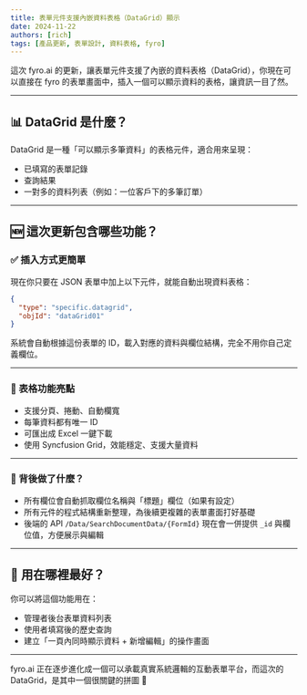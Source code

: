 ```yaml
---
title: 表單元件支援內嵌資料表格（DataGrid）顯示
date: 2024-11-22
authors: [rich]
tags: [產品更新, 表單設計, 資料表格, fyro]
---
```


這次 fyro.ai 的更新，讓表單元件支援了內嵌的資料表格（DataGrid），你現在可以直接在 fyro 的表單畫面中，插入一個可以顯示資料的表格，讓資訊一目了然。

---

## 📊 DataGrid 是什麼？

DataGrid 是一種「可以顯示多筆資料」的表格元件，適合用來呈現：

- 已填寫的表單記錄
- 查詢結果
- 一對多的資料列表（例如：一位客戶下的多筆訂單）

---

## 🆕 這次更新包含哪些功能？

### ✅ 插入方式更簡單

現在你只要在 JSON 表單中加上以下元件，就能自動出現資料表格：

```json
{
  "type": "specific.datagrid",
  "objId": "dataGrid01"
}
```

系統會自動根據這份表單的 ID，載入對應的資料與欄位結構，完全不用你自己定義欄位。

---

### 📄 表格功能亮點

- 支援分頁、捲動、自動欄寬
- 每筆資料都有唯一 ID
- 可匯出成 Excel 一鍵下載
- 使用 Syncfusion Grid，效能穩定、支援大量資料

---

### 🔧 背後做了什麼？

- 所有欄位會自動抓取欄位名稱與「標題」欄位（如果有設定）
- 所有元件的程式結構重新整理，為後續更複雜的表單畫面打好基礎
- 後端的 API `/Data/SearchDocumentData/{FormId}` 現在會一併提供 `_id` 與欄位值，方便展示與編輯

---

## 🧪 用在哪裡最好？

你可以將這個功能用在：

- 管理者後台表單資料列表
- 使用者填寫後的歷史查詢
- 建立「一頁內同時顯示資料 + 新增編輯」的操作畫面

---

fyro.ai 正在逐步進化成一個可以承載真實系統邏輯的互動表單平台，而這次的 DataGrid，是其中一個很關鍵的拼圖 🧩
